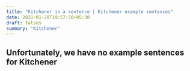 ```yaml
---
title: "Kitchener in a sentence | Kitchener example sentences"
date: 2021-01-20T19:57:50+05:30
draft: falses
summary: "Kitchener"
---
```

## Unfortunately, we have no example sentences for Kitchener                 
